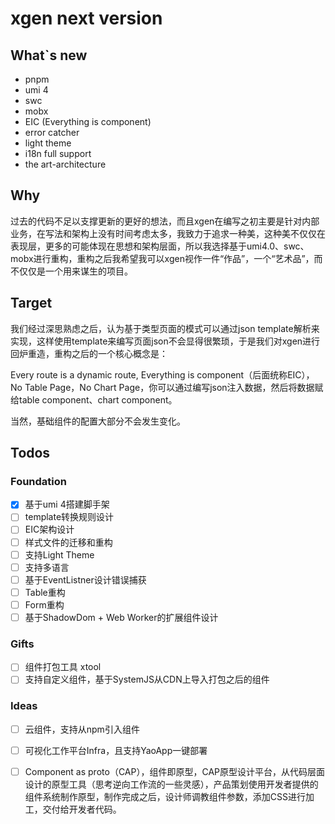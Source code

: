 # xgen next version

## What`s new

- pnpm
- umi 4
- swc
- mobx
- EIC (Everything is component)
- error catcher
- light theme
- i18n full support
- the art-architecture 

## Why

过去的代码不足以支撑更新的更好的想法，而且xgen在编写之初主要是针对内部业务，在写法和架构上没有时间考虑太多，我致力于追求一种美，这种美不仅仅在表现层，更多的可能体现在思想和架构层面，所以我选择基于umi4.0、swc、mobx进行重构，重构之后我希望我可以xgen视作一件“作品”，一个“艺术品”，而不仅仅是一个用来谋生的项目。

## Target

我们经过深思熟虑之后，认为基于类型页面的模式可以通过json template解析来实现，这样使用template来编写页面json不会显得很繁琐，于是我们对xgen进行回炉重造，重构之后的一个核心概念是：

Every route is a dynamic route, Everything is component（后面统称EIC），No Table Page，No Chart Page，你可以通过编写json注入数据，然后将数据赋给table component、chart component。

当然，基础组件的配置大部分不会发生变化。

## Todos

### Foundation

- [x] 基于umi 4搭建脚手架
- [ ] template转换规则设计
- [ ] EIC架构设计
- [ ] 样式文件的迁移和重构
- [ ] 支持Light Theme
- [ ] 支持多语言
- [ ] 基于EventListner设计错误捕获
- [ ] Table重构
- [ ] Form重构
- [ ] 基于ShadowDom + Web Worker的扩展组件设计

### Gifts

- [ ] 组件打包工具 xtool
- [ ] 支持自定义组件，基于SystemJS从CDN上导入打包之后的组件

### Ideas

- [ ] 云组件，支持从npm引入组件
- [ ] 可视化工作平台Infra，且支持YaoApp一键部署
- [ ] Component as proto（CAP），组件即原型，CAP原型设计平台，从代码层面设计的原型工具（思考逆向工作流的一些灵感），产品策划使用开发者提供的组件系统制作原型，制作完成之后，设计师调教组件参数，添加CSS进行加工，交付给开发者代码。
 
 